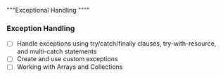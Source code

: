 """Exceptional Handling """"

### Exception Handling
- [ ] Handle exceptions using try/catch/finally clauses, try-with-resource, and multi-catch statements
- [ ] Create and use custom exceptions
- [ ] Working with Arrays and Collections